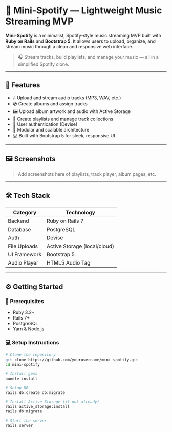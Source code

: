 # 🎵 Mini-Spotify — Lightweight Music Streaming MVP

**Mini-Spotify** is a minimalist, Spotify-style music streaming MVP built with **Ruby on Rails** and **Bootstrap 5**. It allows users to upload, organize, and stream music through a clean and responsive web interface.

> 🎧 Stream tracks, build playlists, and manage your music — all in a simplified Spotify clone.

---

## 🚀 Features

- 🎶 Upload and stream audio tracks (MP3, WAV, etc.)
- 💿 Create albums and assign tracks
- 🖼️ Upload album artwork and audio with Active Storage
- 📜 Create playlists and manage track collections
- 👤 User authentication (Devise)
- 🧠 Modular and scalable architecture
- 💻 Built with Bootstrap 5 for sleek, responsive UI

---

## 🖼️ Screenshots

> Add screenshots here of playlists, track player, album pages, etc.

---

## 🛠️ Tech Stack

| Category       | Technology                  |
|----------------|-----------------------------|
| Backend        | Ruby on Rails 7             |
| Database       | PostgreSQL                  |
| Auth           | Devise                      |
| File Uploads   | Active Storage (local/cloud)|
| UI Framework   | Bootstrap 5                 |
| Audio Player   | HTML5 Audio Tag             |

---

## ⚙️ Getting Started

### 🧾 Prerequisites

- Ruby 3.2+
- Rails 7+
- PostgreSQL
- Yarn & Node.js

### 💻 Setup Instructions

```bash
# Clone the repository
git clone https://github.com/yourusername/mini-spotify.git
cd mini-spotify

# Install gems
bundle install

# Setup DB
rails db:create db:migrate

# Install Active Storage (if not already)
rails active_storage:install
rails db:migrate

# Start the server
rails server
